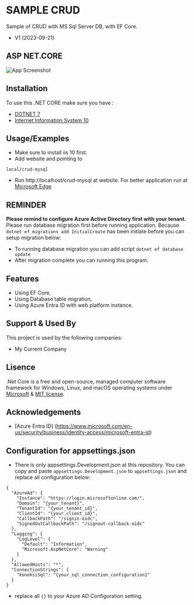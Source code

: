 
# SAMPLE CRUD
Sample of CRUD with MS Sql Server DB, with EF Core.
- V1 (2023-09-21)

## ASP NET.CORE
![App Screenshot](https://blog.rashik.com.np/wp-content/uploads/2020/06/efcore.jpg)

## Installation
To use this .NET CORE make sure you have :
- [DOTNET 7](https://dotnet.microsoft.com/en-us/download/dotnet/7.0)
- [Internet Information System 10](https://www.iis.net/downloads)

## Usage/Examples
- Make sure to install iis 10 first.
- Add website and pointing to
```
local/crud-mysql
```
- Run http://localhost/crud-mysql at website.
For better application run at [Microsoft Edge](https://www.microsoft.com/en-us/edge/download)

## REMINDER
**Please remind to configure Azure Active Directory first with your tenant.**
Please run database migration first before running application. Because `dotnet ef migrations add InitialCreate` has been initiate before you can setup migration below:
- To running database migration you can add script
``
dotnet ef database update
``
- After migration complete you can running this program.

## Features
- Using EF Core,
- Using Database table migration,
- Using Azure Entra ID with web platform instance.

## Support & Used By
This project is used by the following companies:
- My Current Company

## Lisence
.Net Core is a free and open-source, managed computer software framework for Windows, Linux, and macOS operating systems under [Microsoft](https://www.microsoft.com/en-us/licensing/default) & [MIT license](https://opensource.org/licenses/MIT).

## Acknowledgements
- [Azure Entra ID] (https://www.microsoft.com/en-us/security/business/identity-access/microsoft-entra-id)

## Configuration for appsettings.json
- There is only appsettings.Development.json at this repository.
You can copy and paste `appsettings.Development.json` to `appsettings.json` and replace all configuration below:
```
{
  "AzureAd": {
    "Instance": "https://login.microsoftonline.com/",
    "Domain": "{your_tenant}",
    "TenantId": "{your_tenant_id}",
    "ClientId": "{your_client_id}",
    "CallbackPath": "/signin-oidc",
    "SignedOutCallbackPath": "/signout-callback-oidc"
  },
  "Logging": {
    "LogLevel": {
      "Default": "Information",
      "Microsoft.AspNetCore": "Warning"
    }
  },
  "AllowedHosts": "*",
  "ConnectionStrings": {
    "koneksiSql": "{your_sql_connection_configuration}"
  }
}
```
- replace all `{}` to your Azure AD Configuration setting.
